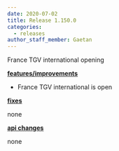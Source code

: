 ```yaml
---
date: 2020-07-02
title: Release 1.150.0
categories:
  - releases
author_staff_member: Gaetan
---
```

France TGV international opening

<!--more-->

**<u>features/improvements</u>**

- France TGV international is open

**<u>fixes</u>**

none

**<u>api changes</u>**

none


  
